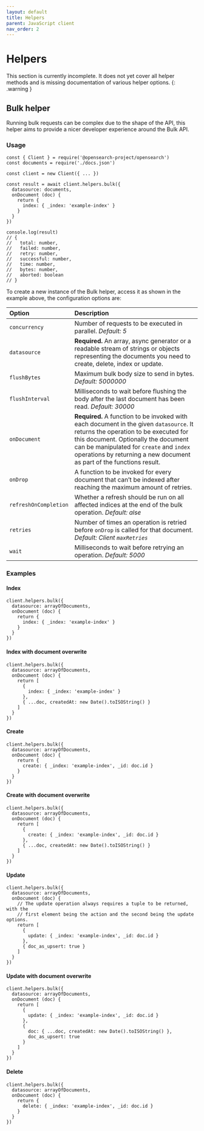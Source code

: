 ```yaml
---
layout: default
title: Helpers
parent: JavaScript client
nav_order: 2
---
```


# Helpers

This section is currently incomplete. It does not yet cover all helper methods and is missing documentation of various helper options.
{: .warning }

## Bulk helper

Running bulk requests can be complex due to the shape of the API, this helper aims to provide a nicer developer experience around the Bulk API.

### Usage

```
const { Client } = require('@opensearch-project/opensearch')
const documents = require('./docs.json')

const client = new Client({ ... })

const result = await client.helpers.bulk({
  datasource: documents,
  onDocument (doc) {
    return {
      index: { _index: 'example-index' }
    }
  }
})

console.log(result)
// {
//   total: number,
//   failed: number,
//   retry: number,
//   successful: number,
//   time: number,
//   bytes: number,
//   aborted: boolean
// }
```

To create a new instance of the Bulk helper, access it as shown in the example above, the configuration options are:

| Option                | Description                                                                                                                                                                                                                                                                                 |
| :-------------------- | :------------------------------------------------------------------------------------------------------------------------------------------------------------------------------------------------------------------------------------------------------------------------------------------ |
| `concurrency`         | Number of requests to be executed in parallel. _Default: 5_                                                                                                                                                                                                                                 |
| `datasource`          | **Required.** An array, async generator or a readable stream of strings or objects representing the documents you need to create, delete, index or update.                                                                                                                                  |
| `flushBytes`          | Maximum bulk body size to send in bytes. _Default: 5000000_                                                                                                                                                                                                                                 |
| `flushInterval`       | Milliseconds to wait before flushing the body after the last document has been read. _Default: 30000_                                                                                                                                                                                       |
| `onDocument`          | **Required.** A function to be invoked with each document in the given `datasource`. It returns the operation to be executed for this document. Optionally the document can be manipulated for `create` and `index` operations by returning a new document as part of the functions result. |
| `onDrop`              | A function to be invoked for every document that can’t be indexed after reaching the maximum amount of retries.                                                                                                                                                                             |
| `refreshOnCompletion` | Whether a refresh should be run on all affected indices at the end of the bulk operation. _Default: alse_                                                                                                                                                                                   |
| `retries`             | Number of times an operation is retried before `onDrop` is called for that document. _Default: Client `maxRetries`_                                                                                                                                                                         |
| `wait`                | Milliseconds to wait before retrying an operation. _Default: 5000_                                                                                                                                                                                                                          |

### Examples

#### Index

```
client.helpers.bulk({
  datasource: arrayOfDocuments,
  onDocument (doc) {
    return {
      index: { _index: 'example-index' }
    }
  }
})
```

#### Index with document overwrite

```
client.helpers.bulk({
  datasource: arrayOfDocuments,
  onDocument (doc) {
    return [
      {
        index: { _index: 'example-index' }
      },
      { ...doc, createdAt: new Date().toISOString() }
    ]
  }
})
```

#### Create

```
client.helpers.bulk({
  datasource: arrayOfDocuments,
  onDocument (doc) {
    return {
      create: { _index: 'example-index', _id: doc.id }
    }
  }
})
```

#### Create with document overwrite

```
client.helpers.bulk({
  datasource: arrayOfDocuments,
  onDocument (doc) {
    return [
      {
        create: { _index: 'example-index', _id: doc.id }
      },
      { ...doc, createdAt: new Date().toISOString() }
    ]
  }
})
```

#### Update

```
client.helpers.bulk({
  datasource: arrayOfDocuments,
  onDocument (doc) {
    // The update operation always requires a tuple to be returned, with the
    // first element being the action and the second being the update options.
    return [
      {
        update: { _index: 'example-index', _id: doc.id }
      },
      { doc_as_upsert: true }
    ]
  }
})
```

#### Update with document overwrite

```
client.helpers.bulk({
  datasource: arrayOfDocuments,
  onDocument (doc) {
    return [
      {
        update: { _index: 'example-index', _id: doc.id }
      },
      {
        doc: { ...doc, createdAt: new Date().toISOString() },
        doc_as_upsert: true
      }
    ]
  }
})
```

#### Delete

```
client.helpers.bulk({
  datasource: arrayOfDocuments,
  onDocument (doc) {
    return {
      delete: { _index: 'example-index', _id: doc.id }
    }
  }
})
```
